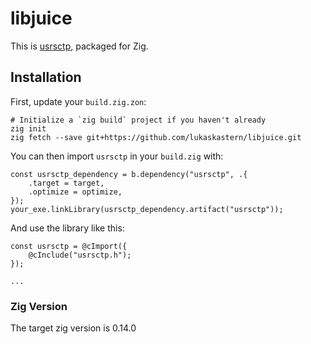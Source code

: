 # libjuice

This is [usrsctp](https://github.com/paullouisageneau/usrsctp), packaged for Zig.

## Installation

First, update your `build.zig.zon`:

```
# Initialize a `zig build` project if you haven't already
zig init
zig fetch --save git+https://github.com/lukaskastern/libjuice.git
```

You can then import `usrsctp` in your `build.zig` with:

```zig
const usrsctp_dependency = b.dependency("usrsctp", .{
    .target = target,
    .optimize = optimize,
});
your_exe.linkLibrary(usrsctp_dependency.artifact("usrsctp"));
```

And use the library like this:
```zig
const usrsctp = @cImport({
    @cInclude("usrsctp.h");
});

...
```

### Zig Version
The target zig version is 0.14.0
